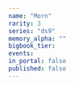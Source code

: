```yaml
---
name: "Morn"
rarity: 3
series: "ds9"
memory_alpha: ""
bigbook_tier:
events:
in_portal: false
published: false
---
```

